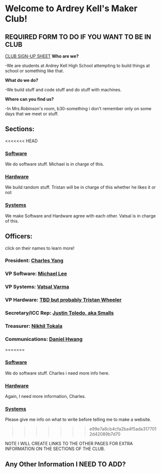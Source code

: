 # Welcome to Ardrey Kell's Maker Club!

## REQUIRED FORM TO DO IF YOU WANT TO BE IN CLUB
[CLUB SIGN-UP SHEET](https://goo.gl/forms/OLAcnNZqATJGFplv2)
**Who are we?**

-We are students at Ardrey Kell High School attempting to build things at school or something like that.

**What do we do?**

-We build stuff and code stuff and do stuff with machines.

**Where can you find us?**

-In Mrs.Robinson's room, b30-something i don't remember only on some days that we meet or stuff.

## Sections:

<<<<<<< HEAD
### [Software](ardreykellmakerclub.github.io/Software)
We do software stuff. Michael is in charge of this.
### [Hardware](ardreykellmakerclub.github.io/Hardware)
We build random stuff. Tristan will be in charge of this whether he likes it or not
### [Systems](ardreykellmakerclub.github.io/Systems)
We make Software and Hardware agree with each other. Vatsal is in charge of this. 

## Officers:
click on their names to learn more!
### President: [Charles Yang](ardreykellmakerclub.github.io/chybio.md)
### VP Software: [Michael Lee](ardreykellmakerclub.github.io/milbio.md)
### VP Systems: [Vatsal Varma](ardreykellmakerclub.github.io/vavbio.md)
### VP Hardware: [TBD but probably Tristan Wheeler](ardreykellmakerclub.github.io/placeholderbio.md)
### Secretary/ICC Rep: [Justin Toledo, aka Smalls](ardreykellmakerclub.github.io/jutbio.md)
### Treasurer: [Nikhil Tokala](ardreykellmakerclub.github.io/nitbio.md)
### Communications: [Daniel Hwang](ardreykellmakerclub.github.io/dahbio.md)

=======
### [Software](/Software)
We do software stuff. Charles i need more info here.
### [Hardware](/Hardware)
Again, I need more information, Charles.
### [Systems](/Systems)
Please give me info on what to write before telling me to make a website.
>>>>>>> e99e7a6cb4cfa2ba4f5ada3177012d42089b7d70


NOTE I WILL CREATE LINKS TO THE OTHER PAGES FOR EXTRA INFORMATION ON THE SECTIONS OF THE CLUB.

## Any Other Information I NEED TO ADD?
